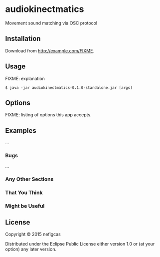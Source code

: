 # audiokinectmatics

Movement sound matching via OSC protocol

<!--
Based on Mark Changizi book Harnessed, generate sounds that match the behavior/movements of an individual moving around.
-->

## Installation

Download from http://example.com/FIXME.

## Usage

FIXME: explanation

    $ java -jar audiokinectmatics-0.1.0-standalone.jar [args]

## Options

FIXME: listing of options this app accepts.

## Examples

...

### Bugs

...

### Any Other Sections
### That You Think
### Might be Useful

## License

Copyright © 2015 nefigcas

Distributed under the Eclipse Public License either version 1.0 or (at
your option) any later version.
